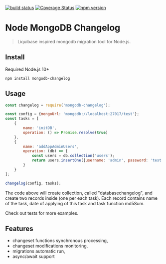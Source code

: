 [![build status](https://img.shields.io/travis/malykhinvi/node-mongodb-changelog.svg)](https://travis-ci.org/malykhinvi/node-mongodb-changelog)
[![Coverage Status](https://coveralls.io/repos/github/malykhinvi/node-mongodb-changelog/badge.svg?branch=master)](https://coveralls.io/github/malykhinvi/node-mongodb-changelog?branch=master)
[![npm version](https://img.shields.io/npm/v/mongodb-changelog.svg)](https://www.npmjs.com/package/mongodb-changelog)

# Node MongoDB Changelog

> Liquibase inspired mongodb migration tool for Node.js.

## Install
Required Node.js 10+

```npm install mongodb-changelog```

## Usage
```javascript
const changelog = require('mongodb-changelog');

const config = {mongoUrl: 'mongodb://localhost:27017/test'};
const tasks = [
    {
        name: 'initDB',
        operation: () => Promise.resolve(true)
    },
    {
        name: 'addAppAdminUsers',
        operation: (db) => {
            const users = db.collection('users');
            return users.insertOne({username: 'admin', password: 'test', isAdmin: true});
        }
    }
];

changelog(config, tasks);

```
The code above will create collection, called "databasechangelog", and create two records inside (one per each task).
Each record contains name of the task, date of applying of this task and task function md5Sum.

Check out tests for more examples.

## Features
- changeset functions synchronous processing,
- changeset modifications monitoring,
- migrations automatic run,
- async/await support
